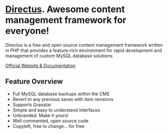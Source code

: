 # [Directus](http://getdirectus.com). Awesome content management framework for everyone!

Directus is a free and open source content management framework written in PHP that provides a feature-rich environment for rapid development and management of custom MySQL database solutions.

[Official Website & Documentation](http://laravel.com)

## Feature Overview

- Full MySQL database backups within the CMS
- Revert to any previous saves with item revisions
- Supports Gravatar
- Simple and easy to understand interfaces
- Unbranded. Make it yours!
- Well commented, open source code
- Copyleft, free to change... for free